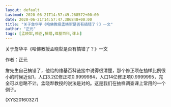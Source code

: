```yaml
---
layout: default
Lastmod: 2020-06-21T14:57:49.268572+00:00
date: 2020-06-21T14:57:47.306848+00:00
title: "关于詹华平《哈佛教授孟晓犁是否有搞错了？》一文"
author: "正元"
tags: [孟晓犁,修正,搞错,维基百科,课上]
---
```


关于詹华平《哈佛教授孟晓犁是否有搞错了？》一文

作者：正元

詹先生自己搞错了，他给的维基百科链接中说得很清楚，那个修正项在抽样比例很小的时候近似1，人口3.2亿修正项0.9999984，人口14亿修正项0.9999995，完全可以忽略不计。孟晓犁教授的说法是对的。这是我们在抽样调查课上常用的一个例子。

(XYS20160327)


